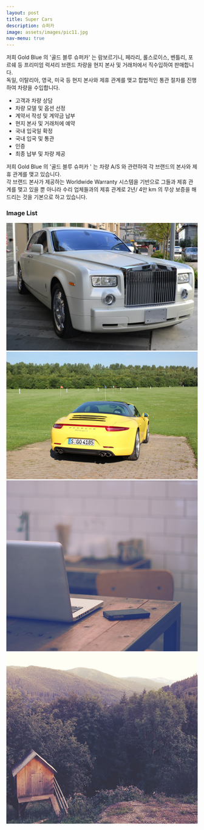 ```yaml
---
layout: post
title: Super Cars
description: 슈퍼카
image: assets/images/pic11.jpg
nav-menu: true
---
```


저희 Gold Blue 의 '골드 블루 슈퍼카' 는 람보르기니, 페라리, 롤스로이스, 벤틀리, 포르쉐 등 프리미엄 럭셔리 브랜드 차량을 현지 본사 및 거래처에서 직수입하여 판매합니다.  
독일, 이탈리아, 영국, 미국 등 현지 본사와 제휴 관계를 맺고 합법적인 통관 절차를 진행하여 차량을 수입합니다.

- 고객과 차량 상담
- 차량 모델 및 옵션 선정
- 계약서 작성 및 계약금 납부
- 현지 본사 및 거래처에 예약
- 국내 입국일 확정
- 국내 입국 및 통관
- 인증
- 최종 납부 및 차량 제공

저희 Gold Blue 의 '골드 블루 슈퍼카 ' 는 차량 A/S 와 관련하여 각 브랜드의 본사와 제휴 관계를 맺고 있습니다.  
각 브랜드 본사가 제공하는 Worldwide Warranty 시스템을 기반으로 그들과 제휴 관계를 맺고 있을 뿐 아니라 수리 업체들과의 제휴 관계로 2년/ 4만 km 의 무상 보증을 해드리는 것을 기본으로 하고 있습니다.

<h3>Image List</h3>
<span class="image fit"><img src="assets/images/rolls-royce.jpg" alt="" /></span>
<div class="box alt">
	<div class="row 50% uniform">
		<div class="4u"><span class="image fit"><img src="assets/images/pic08.jpg" alt="" /></span></div>
		<div class="4u"><span class="image fit"><img src="assets/images/pic09.jpg" alt="" /></span></div>
		<div class="4u$"><span class="image fit"><img src="assets/images/pic10.jpg" alt="" /></span></div>
	</div>
</div>
